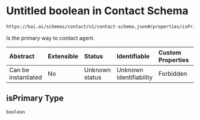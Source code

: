 # Untitled boolean in Contact Schema

```txt
https://hai.ai/schemas/contact/v1/contact-schema.json#/properties/isPrimary
```

Is the primary way to contact agent.

| Abstract            | Extensible | Status         | Identifiable            | Custom Properties | Additional Properties | Access Restrictions | Defined In                                                                                          |
| :------------------ | :--------- | :------------- | :---------------------- | :---------------- | :-------------------- | :------------------ | :-------------------------------------------------------------------------------------------------- |
| Can be instantiated | No         | Unknown status | Unknown identifiability | Forbidden         | Allowed               | none                | [contact.schema.json\*](../../out/components/contact/v1/contact.schema.json "open original schema") |

## isPrimary Type

`boolean`
